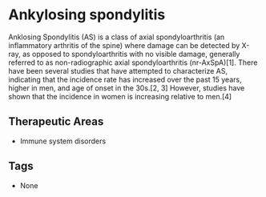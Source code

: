 # Ankylosing spondylitis

Anklosing Spondylitis (AS) is a class of axial spondyloarthritis (an inflammatory arthritis of the spine) where damage can be detected by X-ray, as opposed to spondyloarthritis with no visible damage, generally referred to as non-radiographic axial spondyloarthritis (nr-AxSpA)[1].  There have been several studies that have attempted to characterize AS, indicating that the incidence rate has increased over the past 15 years, higher in men, and age of onset in the 30s.[2, 3]  However, studies have shown that the incidence in women is increasing relative to men.[4] 

## Therapeutic Areas

* Immune system disorders

## Tags

* None
